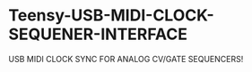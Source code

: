 Teensy-USB-MIDI-CLOCK-SEQUENER-INTERFACE
========================================

USB MIDI CLOCK SYNC FOR ANALOG CV/GATE SEQUENCERS!
